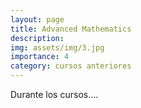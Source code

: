```yaml
---
layout: page
title: Advanced Mathematics
description:
img: assets/img/3.jpg
importance: 4
category: cursos anteriores
---
```


Durante los cursos....
